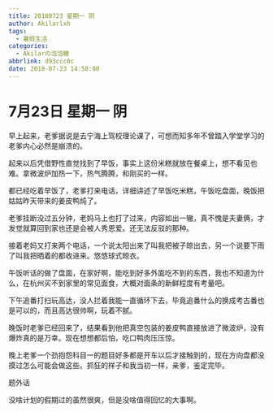 ```yaml
---
title: 20180723 星期一 阴
author: Akilarlxh
tags:
  - 暑假生活
categories:
  - Akilarの泡泡糖
abbrlink: d93ccc8c
date: 2018-07-23 14:58:00
---
```

# 7月23日 星期一 阴

早上起来，老爹据说是去宁海上驾校理论课了，可想而知多年不曾踏入学堂学习的老爹内心必然是崩溃的。

起来以后凭借野性直觉找到了早饭，事实上这份米糕就放在餐桌上，想不看见也难。拿微波炉加热一下，热气腾腾，和刚买的一样。

都已经吃着早饭了，老爹打来电话，详细讲述了早饭吃米糕，午饭吃盘面，晚饭把姑姑昨天带来的姜皮鸭炖了。

老爹挂断没过五分钟，老妈马上也打了过来，内容如出一辙，真不愧是夫妻俩，才发觉就算回到家也还是会被人秀恩爱。还无法反驳的那种。

接着老妈又打来两个电话，一个说太阳出来了叫我把被子晾出去，另一个说要下雨了叫我把晒着的都收进来。悠悠球式晾衣。

午饭听话的做了盘面，在家好啊，能吃到好多外面吃不到的东西，我也不知道为什么，在杭州买不到家里的常见面食，大概对面条的新鲜程度有考量吧。

下午追番打扫玩高达，没人拦着我能一直循环下去，毕竟追番什么的换成考古番也是可以的，而且高达很帅啊，玩着不腻。

晚饭时老爹已经回来了，结果看到他把真空包装的姜皮鸭直接放进了微波炉，没有爆炸真的是万幸。现在想想都后怕，吃口鸭肉压压惊。

晚上老爹一个劲抱怨科目一的题目好多都是开车以后才接触到的，现在方向盘都没摸过怎么可能会做这些。抓狂的样子和我当初一样，亲爹，鉴定完毕。

题外话

没啥计划的假期过的虽然很爽，但是没啥值得回忆的大事啊。
